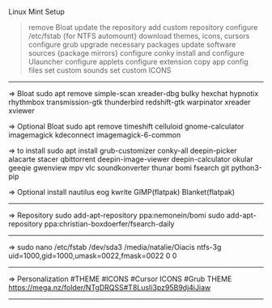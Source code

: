 Linux Mint Setup

> remove Bloat
> update the repository
> add custom repository
> configure /etc/fstab {for NTFS automount}
> download themes, icons, cursors
> configure grub
> upgrade necessary packages
> update software sources {package mirrors}
> configure conky
> install and configure Ulauncher
> configure applets
> configure extension
> copy app config files
> set custom sounds
> set custom ICONS

------------------------------------------------------------
=> Bloat
sudo apt remove simple-scan xreader-dbg bulky hexchat hypnotix rhythmbox transmission-gtk thunderbird redshift-gtk warpinator xreader xviewer

=> Optional Bloat
sudo apt remove timeshift celluloid gnome-calculator imagemagick kdeconnect imagemagick-6-common

=> to install
sudo apt install grub-customizer conky-all deepin-picker alacarte stacer qbittorrent deepin-image-viewer deepin-calculator okular geeqie gwenview mpv vlc soundkonverter thunar bomi fsearch git python3-pip

=> Optional install
nautilus eog kwrite GIMP(flatpak) Blanket(flatpak)

-------------------------------------------------------------
=> Repository
sudo add-apt-repository ppa:nemonein/bomi
sudo add-apt-repository ppa:christian-boxdoerfer/fsearch-daily

---------------------------------------------------------------
=> sudo nano /etc/fstab
/dev/sda3	/media/natalie/Oiacis	ntfs-3g	uid=1000,gid=1000,umask=0022,fmask=0022	0	0

-----------------------------------------------------------
=> Personalization
   #THEME  #ICONS  #Cursor ICONS  #Grub THEME
https://mega.nz/folder/NTgDRQSS#T8LusIi3pz95B9dj4iJiaw

----------------------------------------------------------------

